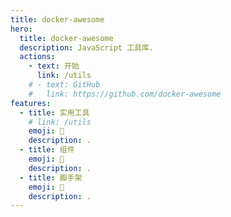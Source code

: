 ```yaml
---
title: docker-awesome
hero:
  title: docker-awesome
  description: JavaScript 工具库.
  actions:
    - text: 开始
      link: /utils
    # - text: GitHub
    #   link: https://github.com/docker-awesome
features:
  - title: 实用工具
    # link: /utils
    emoji: 💎
    description: .
  - title: 组件
    emoji: 🌈
    description: .
  - title: 脚手架
    emoji: 🚀
    description: .
---
```

